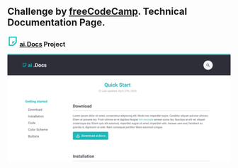 ## Challenge by [freeCodeCamp](https://www.freecodecamp.org/). Technical Documentation Page.

**<img src="img/logo-color.png" width="24"> [ai.Docs](https://codepen.io/ievgeniiaabdulina/full/YzwrYwY) Project**

<img src="img/desktop-img.png" width="800">
